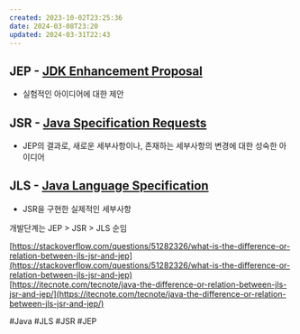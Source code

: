 ```yaml
---
created: 2023-10-02T23:25:36
date: 2024-03-08T23:20
updated: 2024-03-31T22:43
---
```

## JEP - [JDK Enhancement Proposal](https://openjdk.org/jeps/0)

- 실험적인 아이디어에 대한 제안

## JSR - [Java Specification Requests](https://jcp.org/en/jsr/all)

- JEP의 결과로, 새로운 세부사항이나, 존재하는 세부사항의 변경에 대한 성숙한 아이디어

## JLS - [Java Language Specification](https://docs.oracle.com/javase/specs/index.html)

- JSR을 구현한 실제적인 세부사항

개발단계는 JEP > JSR > JLS 순임

[https://stackoverflow.com/questions/51282326/what-is-the-difference-or-relation-between-jls-jsr-and-jep](https://stackoverflow.com/questions/51282326/what-is-the-difference-or-relation-between-jls-jsr-and-jep)  
[https://itecnote.com/tecnote/java-the-difference-or-relation-between-jls-jsr-and-jep/](https://itecnote.com/tecnote/java-the-difference-or-relation-between-jls-jsr-and-jep/)

#Java
#JLS
#JSR
#JEP